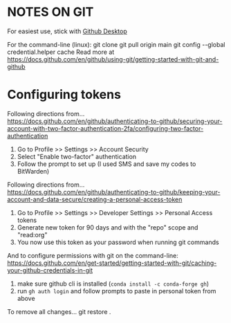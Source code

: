
# NOTES ON GIT

For easiest use, stick with [Github Desktop](https://desktop.github.com/)

For the command-line (linux):
    git clone <GITHUB-URL>
    git pull origin main
    git config --global credential.helper cache
Read more at
    https://docs.github.com/en/github/using-git/getting-started-with-git-and-github

# Configuring tokens

Following directions from...
https://docs.github.com/en/github/authenticating-to-github/securing-your-account-with-two-factor-authentication-2fa/configuring-two-factor-authentication

1. Go to Profile >> Settings >> Account Security
2. Select "Enable two-factor" authentication
3. Follow the prompt to set up (I used SMS and save my codes to BitWarden)

Following directions from...
https://docs.github.com/en/github/authenticating-to-github/keeping-your-account-and-data-secure/creating-a-personal-access-token

1. Go to Profile >> Settings >> Developer Settings >> Personal Access tokens
2. Generate new token for 90 days and with the "repo" scope and "read:org"
3. You now use this token as your password when running git commands

And to configure permissions with git on the command-line:
https://docs.github.com/en/get-started/getting-started-with-git/caching-your-github-credentials-in-git

1. make sure github cli is installed (`conda install -c conda-forge gh`)
2. run `gh auth login` and follow prompts to paste in personal token from above

To remove all changes...
    git restore .
